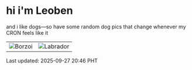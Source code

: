 # hi i'm Leoben

and i like dogs—so have some random dog pics that change whenever my CRON feels like it

|  |  |
|--------|----------|
| ![Borzoi](https://random-dog-vercel.vercel.app/api/random-borzoi?v=1758977212) | ![Labrador](https://random-dog-vercel.vercel.app/api/random-labrador?v=1758977212) |

Last updated: 2025-09-27 20:46 PHT
